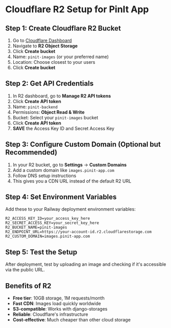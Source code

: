 # Cloudflare R2 Setup for PinIt App

## Step 1: Create Cloudflare R2 Bucket

1. Go to [Cloudflare Dashboard](https://dash.cloudflare.com/)
2. Navigate to **R2 Object Storage**
3. Click **Create bucket**
4. Name: `pinit-images` (or your preferred name)
5. Location: Choose closest to your users
6. Click **Create bucket**

## Step 2: Get API Credentials

1. In R2 dashboard, go to **Manage R2 API tokens**
2. Click **Create API token**
3. Name: `pinit-backend`
4. Permissions: **Object Read & Write**
5. Bucket: Select your `pinit-images` bucket
6. Click **Create API token**
7. **SAVE** the Access Key ID and Secret Access Key

## Step 3: Configure Custom Domain (Optional but Recommended)

1. In your R2 bucket, go to **Settings** → **Custom Domains**
2. Add a custom domain like `images.pinit-app.com`
3. Follow DNS setup instructions
4. This gives you a CDN URL instead of the default R2 URL

## Step 4: Set Environment Variables

Add these to your Railway deployment environment variables:

```
R2_ACCESS_KEY_ID=your_access_key_here
R2_SECRET_ACCESS_KEY=your_secret_key_here
R2_BUCKET_NAME=pinit-images
R2_ENDPOINT_URL=https://your-account-id.r2.cloudflarestorage.com
R2_CUSTOM_DOMAIN=images.pinit-app.com
```

## Step 5: Test the Setup

After deployment, test by uploading an image and checking if it's accessible via the public URL.

## Benefits of R2

- **Free tier**: 10GB storage, 1M requests/month
- **Fast CDN**: Images load quickly worldwide
- **S3-compatible**: Works with django-storages
- **Reliable**: Cloudflare's infrastructure
- **Cost-effective**: Much cheaper than other cloud storage
